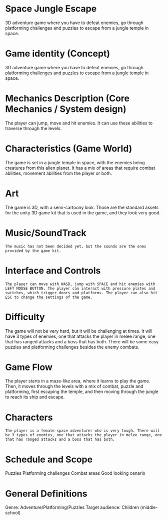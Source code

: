 # Space Jungle Escape
3D adventure game where you have to defeat enemies, go through platforming challenges and puzzles to escape from a jungle temple in space.

# Game identity  (Concept)

3D adventure game where you have to defeat enemies, go through platforming challenges and puzzles to escape from a jungle temple in space.

# Mechanics Description (Core Mechanics / System design)

The player can jump, move and hit enemies. It can use these abilities to traverse through the levels.

# Characteristics (Game World)

The game is set in a jungle temple in space, with the enemies being creatures from this alien planet. It has a mix of areas that require combat abilities, movement abilities from the player or both.

# Art

The game is 3D, with a semi-cartoony look. Those are the standard assets for the unity 3D game kit that is used in the game, and they look very good.

# Music/SoundTrack

	The music has not been decided yet, but the sounds are the ones provided by the game kit.

# Interface and Controls

	The player can move with WASD, jump with SPACE and hit enemies with LEFT MOUSE BUTTON. The player can interact with pressure plates and switches, which trigger doors and platforms. The player can also hit ESC to change the settings of the game.

# Difficulty

The game will not be very hard, but it will be challenging at times. It will have 3 types of enemies, one that attacks the player in melee range, one that has ranged attacks and a boss that has both. There will be some easy puzzles and platforming challenges besides the enemy combats.

# Game Flow

The player starts in a maze-like area, where it learns to play the game. Then, it moves through the levels with a mix of combat, puzzle and platforming, first escaping the temple, and then moving through the jungle to reach its ship and escape. 

# Characters

	The player is a female space adventurer who is very tough. There will be 3 types of enemies, one that attacks the player in melee range, one that has ranged attacks and a boss that has both.

# Schedule and Scope

Puzzles
Platforming challenges
Combat areas
Good looking cenario

# General Definitions

Genre: Adventure/Platforming/Puzzles
Target audience: Children (middle-school)


